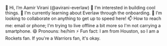 👋 Hi, I’m Aamir Virani (@avirani-everlaw)
👀 I’m interested in building cool things.
🌱 I’m currently learning about Everlaw through the onboarding.
💞️ I’m looking to collaborate on anything to get up to speed here!
📫 How to reach me: email or phone; I'm trying to live offline a bit more so I'm not carrying a smartphone.
😄 Pronouns: he/him
⚡ Fun fact: I am from Houston, so I am a Rockets fan.  If you're a Warriors fan, it's okay.
